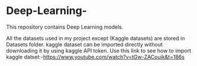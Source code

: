 # Deep-Learning-

This repository contains Deep Learning models.

All the datasets used in my project except (Kaggle datasets) are stored in Datasets folder.
kaggle dataset can be imported directly without downloading it by using kaggle API token.
Use this link to see how to import kaggle datset:-https://www.youtube.com/watch?v=tGw-ZACouik&t=186s
